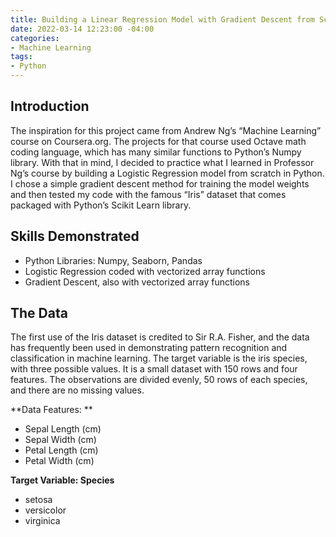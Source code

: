```yaml
---
title: Building a Linear Regression Model with Gradient Descent from Scratch
date: 2022-03-14 12:23:00 -04:00
categories:
- Machine Learning
tags:
- Python
---
```


## Introduction
The inspiration for this project came from Andrew Ng’s “Machine Learning” course on Coursera.org. The projects for that course used Octave math coding language, which has many similar functions to Python’s Numpy library. With that in mind, I decided to practice what I learned in Professor Ng’s course by building a Logistic Regression model from scratch in Python. I chose a simple gradient descent method for training the model weights and then tested my code with the famous “Iris” dataset that comes packaged with Python’s Scikit Learn library.

## Skills Demonstrated
* Python Libraries: Numpy, Seaborn, Pandas
* Logistic Regression coded with vectorized array functions
* Gradient Descent, also with vectorized array functions


## The Data
The first use of the Iris dataset is credited to Sir R.A. Fisher, and the data has frequently been used in demonstrating pattern recognition and classification in machine learning. The target variable is the iris species, with three possible values. It is a small dataset with 150 rows and four features. The observations are divided evenly, 50 rows of each species, and there are no missing values.

**Data Features: **
* Sepal Length (cm) 	
* Sepal Width (cm) 	
* Petal Length (cm) 	
* Petal Width (cm)

**Target Variable: Species**
* setosa
* versicolor
* virginica




